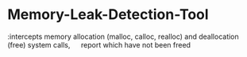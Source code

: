# Memory-Leak-Detection-Tool
:intercepts memory allocation (malloc, calloc, realloc) and deallocation (free) system calls,                                                                                                            report which have not been freed
